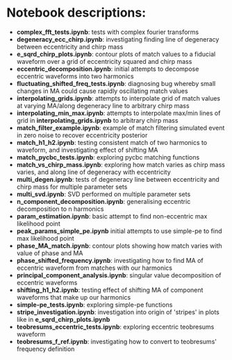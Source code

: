 # Notebook descriptions:
- **complex_fft_tests.ipynb**: tests with complex fourier transforms
- **degeneracy_ecc_chirp.ipynb**: investigating finding line of degeneracy between eccentricity and chirp mass
- **e_sqrd_chirp_plots.ipynb**: contour plots of match values to a fiducial waveform over a grid of eccentricity squared and chirp mass
- **eccentric_decomposition.ipynb**: initial attempts to decompose eccentric waveforms into two harmonics
- **fluctuating_shifted_freq_tests.ipynb**: diagnosing bug whereby small changes in MA could cause rapidly oscillating match values
- **interpolating_grids.ipynb**: attempts to interpolate grid of match values at varying MA/along degeneracy line to arbitrary chirp mass
- **interpolating_min_max.ipynb**: attempts to interpolate max/min lines of grid in **interpolating_grids.ipynb** to arbitrary chirp mass
- **match_filter_example.ipynb**: example of match filtering simulated event in zero noise to recover eccentricity posterior
- **match_h1_h2.ipynb**: testing consistent match of two harmonics to waveform, and investigating effect of shifting MA
- **match_pycbc_tests.ipynb**: exploring pycbc matching functions
- **match_vs_chirp_mass.ipynb**: exploring how match varies as chirp mass varies, and along line of degeneracy with eccentricity
- **multi_degen.ipynb**: tests of degeneracy line between eccentricity and chirp mass for multiple parameter sets
- **multi_svd.ipynb**: SVD performed on multiple parameter sets
- **n_component_decomposition.ipynb**: generalising eccentric decomposition to n harmonics
- **param_estimation.ipynb**: basic attempt to find non-eccentric max likelihood point
- **peak_params_simple_pe.ipynb** initial attempts to use simple-pe to find max likelihood point
- **phase_MA_match.ipynb**: contour plots showing how match varies with value of phase and MA
- **phase_shifted_frequency.ipynb**: investigating how to find MA of eccentric waveform from matches with our harmonics
- **principal_component_analysis.ipynb**: singular value decomposition of eccentric waveforms
- **shifting_h1_h2.ipynb**: testing effect of shifting MA of component waveforms that make up our harmonics
- **simple-pe_tests.ipynb**: exploring simple-pe functions
- **stripe_investigation.ipynb**: investigation into origin of 'stripes' in plots like in **e_sqrd_chirp_plots.ipynb**
- **teobresums_eccentric_tests.ipynb**: exploring eccentric teobresums waveform
- **teobresums_f_ref.ipynb**: investigating how to convert to teobresums' frequency definition

